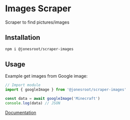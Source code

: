 # Images Scraper
Scraper to find pictures/images 

## Installation
```sh
npm i @jonesroot/scraper-images
```

## Usage 
Example get images from Google image:
```ts
// Import module
import { googleImage } from '@jonesroot/scraper-images'

const data = await googleImage('Minecraft')
console.log(data) // JSON
```
[Documentation](https://jonesroot.github.io/scraper/modules/_bochilteam_scraper_images.html)